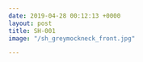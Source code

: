 ```yaml
---
date: 2019-04-28 00:12:13 +0000
layout: post
title: SH-001
image: "/sh_greymockneck_front.jpg"

---
```

